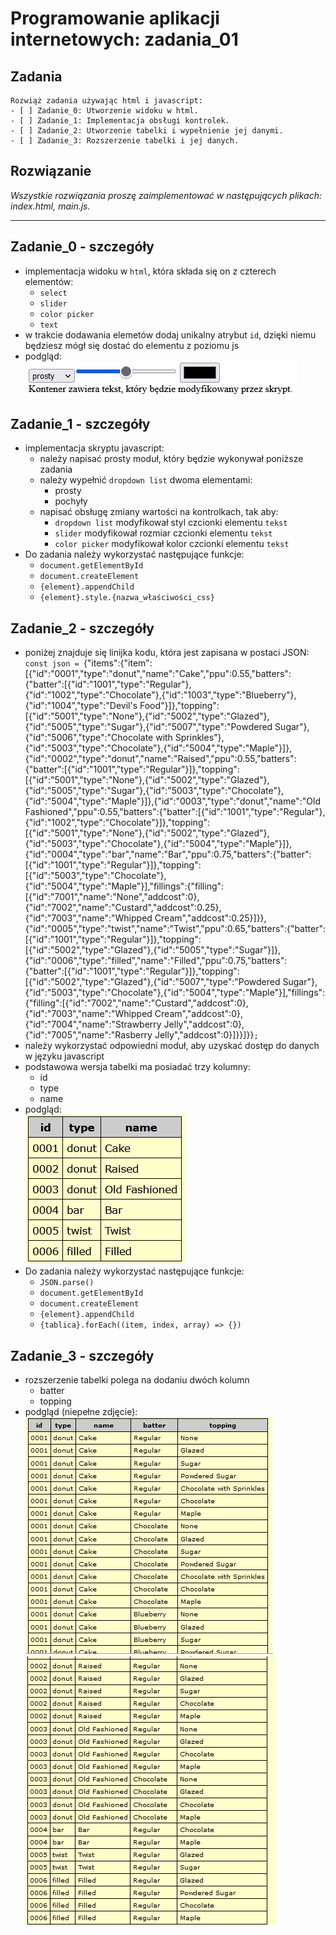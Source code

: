# Programowanie aplikacji internetowych: zadania_01
## Zadania
```
Rozwiąż zadania używając html i javascript:
- [ ] Zadanie_0: Utworzenie widoku w html.
- [ ] Zadanie_1: Implementacja obsługi kontrolek.
- [ ] Zadanie_2: Utworzenie tabelki i wypełnienie jej danymi.
- [ ] Zadanie_3: Rozszerzenie tabelki i jej danych.
```

## Rozwiązanie
*Wszystkie rozwiązania proszę zaimplementować w następujących plikach: index.html, main.js.*

***

## Zadanie_0 - szczegóły
- implementacja widoku w `html`, która składa się on z czterech elementów:
    - `select`
    - `slider`
    - `color picker`
    - `text`
- w trakcie dodawania elemetów dodaj unikalny atrybut `id`, dzięki niemu będziesz mógł się dostać do elementu z poziomu js
- podgląd: \
    ![](assets/zadania_00_html_view.PNG)
## Zadanie_1 - szczegóły
- implementacja skryptu javascript:
    - należy napisać prosty moduł, który będzie wykonywał poniższe zadania
    - należy wypełnić `dropdown list` dwoma elementami:
        - prosty
        - pochyły
    - napisać obsługę zmiany wartości na kontrolkach, tak aby:
        - `dropdown list` modyfikował styl czcionki elementu `tekst`
        - `slider` modyfikował rozmiar czcionki elementu `tekst`
        - `color picker` modyfikował kolor czcionki elementu `tekst`
- Do zadania należy wykorzystać następujące funkcje:
    - `document.getElementById`
    - `document.createElement`
    - `{element}.appendChild`
    - `{element}.style.{nazwa_właściwości_css}`

## Zadanie_2 - szczegóły
- poniżej znajduje się linijka kodu, która jest zapisana w postaci JSON: \
    `const json = `{"items":{"item":[{"id":"0001","type":"donut","name":"Cake","ppu":0.55,"batters":{"batter":[{"id":"1001","type":"Regular"},{"id":"1002","type":"Chocolate"},{"id":"1003","type":"Blueberry"},{"id":"1004","type":"Devil's Food"}]},"topping":[{"id":"5001","type":"None"},{"id":"5002","type":"Glazed"},{"id":"5005","type":"Sugar"},{"id":"5007","type":"Powdered Sugar"},{"id":"5006","type":"Chocolate with Sprinkles"},{"id":"5003","type":"Chocolate"},{"id":"5004","type":"Maple"}]},{"id":"0002","type":"donut","name":"Raised","ppu":0.55,"batters":{"batter":[{"id":"1001","type":"Regular"}]},"topping":[{"id":"5001","type":"None"},{"id":"5002","type":"Glazed"},{"id":"5005","type":"Sugar"},{"id":"5003","type":"Chocolate"},{"id":"5004","type":"Maple"}]},{"id":"0003","type":"donut","name":"Old Fashioned","ppu":0.55,"batters":{"batter":[{"id":"1001","type":"Regular"},{"id":"1002","type":"Chocolate"}]},"topping":[{"id":"5001","type":"None"},{"id":"5002","type":"Glazed"},{"id":"5003","type":"Chocolate"},{"id":"5004","type":"Maple"}]},{"id":"0004","type":"bar","name":"Bar","ppu":0.75,"batters":{"batter":[{"id":"1001","type":"Regular"}]},"topping":[{"id":"5003","type":"Chocolate"},{"id":"5004","type":"Maple"}],"fillings":{"filling":[{"id":"7001","name":"None","addcost":0},{"id":"7002","name":"Custard","addcost":0.25},{"id":"7003","name":"Whipped Cream","addcost":0.25}]}},{"id":"0005","type":"twist","name":"Twist","ppu":0.65,"batters":{"batter":[{"id":"1001","type":"Regular"}]},"topping":[{"id":"5002","type":"Glazed"},{"id":"5005","type":"Sugar"}]},{"id":"0006","type":"filled","name":"Filled","ppu":0.75,"batters":{"batter":[{"id":"1001","type":"Regular"}]},"topping":[{"id":"5002","type":"Glazed"},{"id":"5007","type":"Powdered Sugar"},{"id":"5003","type":"Chocolate"},{"id":"5004","type":"Maple"}],"fillings":{"filling":[{"id":"7002","name":"Custard","addcost":0},{"id":"7003","name":"Whipped Cream","addcost":0},{"id":"7004","name":"Strawberry Jelly","addcost":0},{"id":"7005","name":"Rasberry Jelly","addcost":0}]}}]}}`;`
- należy wykorzystać odpowiedni moduł, aby uzyskać dostęp do danych w języku javascript
- podstawowa wersja tabelki ma posiadać trzy kolumny:
    - id
    - type
    - name
- podgląd: \
    ![](assets/zadania_00_table_base.PNG)
- Do zadania należy wykorzystać następujące funkcje:
    - `JSON.parse()`
    - `document.getElementById`
    - `document.createElement`
    - `{element}.appendChild`
    - `{tablica}.forEach((item, index, array) => {})`

## Zadanie_3 - szczegóły
- rozszerzenie tabelki polega na dodaniu dwóch kolumn
    - batter
    - topping
- podgląd (niepełne zdjęcie): \
    ![](assets/zadania_00_table_extend_0.PNG) \
    ![](assets/zadania_00_table_extend_1.PNG)